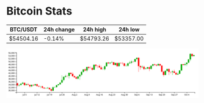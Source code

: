 # Bitcoin Stats

BTC/USDT|24h change|24h high|24h low|
|---|---|---|---|
|$54504.16|-0.14%|$54793.26|$53357.00|

<img src="./chart.svg">
